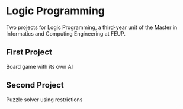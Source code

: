 # Logic Programming

Two projects for Logic Programming, a third-year unit of the Master in Informatics and Computing Engineering at FEUP.

## First Project
Board game with its own AI 

## Second Project
Puzzle solver using restrictions

